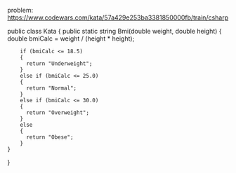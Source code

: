 problem: https://www.codewars.com/kata/57a429e253ba3381850000fb/train/csharp

public class Kata
{
public static string Bmi(double weight, double height)
{
double bmiCalc = weight / (height \* height);

        if (bmiCalc <= 18.5)
        {
          return "Underweight";
        }
        else if (bmiCalc <= 25.0)
        {
          return "Normal";
        }
        else if (bmiCalc <= 30.0)
        {
          return "Overweight";
        }
        else
        {
          return "Obese";
        }
    }

}
